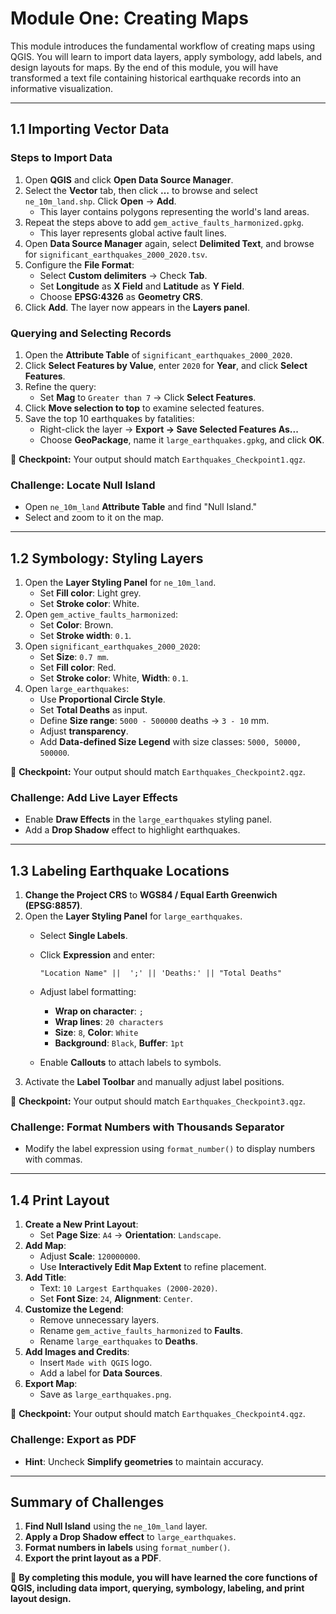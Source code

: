 # **Module One: Creating Maps**

This module introduces the fundamental workflow of creating maps using QGIS. You will learn to import data layers, apply symbology, add labels, and design layouts for maps. By the end of this module, you will have transformed a text file containing historical earthquake records into an informative visualization.

---

## **1.1 Importing Vector Data**

### **Steps to Import Data**

1. Open **QGIS** and click **Open Data Source Manager**.  
2. Select the **Vector** tab, then click **…** to browse and select `ne_10m_land.shp`. Click **Open** → **Add**.  
   - This layer contains polygons representing the world's land areas.  
3. Repeat the steps above to add `gem_active_faults_harmonized.gpkg`.  
   - This layer represents global active fault lines.  
4. Open **Data Source Manager** again, select **Delimited Text**, and browse for `significant_earthquakes_2000_2020.tsv`.  
5. Configure the **File Format**:
   - Select **Custom delimiters** → Check **Tab**.
   - Set **Longitude** as **X Field** and **Latitude** as **Y Field**.
   - Choose **EPSG:4326** as **Geometry CRS**.
6. Click **Add**. The layer now appears in the **Layers panel**.  

### **Querying and Selecting Records**

1. Open the **Attribute Table** of `significant_earthquakes_2000_2020`.  
2. Click **Select Features by Value**, enter `2020` for **Year**, and click **Select Features**.  
3. Refine the query:
   - Set **Mag** to `Greater than 7` → Click **Select Features**.  
4. Click **Move selection to top** to examine selected features.  
5. Save the top 10 earthquakes by fatalities:
   - Right-click the layer → **Export → Save Selected Features As...**  
   - Choose **GeoPackage**, name it `large_earthquakes.gpkg`, and click **OK**.  

📌 **Checkpoint:** Your output should match `Earthquakes_Checkpoint1.qgz`.  

### **Challenge: Locate Null Island**  
- Open `ne_10m_land` **Attribute Table** and find "Null Island."  
- Select and zoom to it on the map.  

---

## **1.2 Symbology: Styling Layers**

1. Open the **Layer Styling Panel** for `ne_10m_land`.  
   - Set **Fill color**: Light grey.  
   - Set **Stroke color**: White.  
2. Open `gem_active_faults_harmonized`:  
   - Set **Color**: Brown.  
   - Set **Stroke width**: `0.1`.  
3. Open `significant_earthquakes_2000_2020`:  
   - Set **Size**: `0.7 mm`.  
   - Set **Fill color**: Red.  
   - Set **Stroke color**: White, **Width**: `0.1`.  
4. Open `large_earthquakes`:  
   - Use **Proportional Circle Style**.  
   - Set **Total Deaths** as input.  
   - Define **Size range**: `5000 - 500000` deaths → `3 - 10` mm.  
   - Adjust **transparency**.  
   - Add **Data-defined Size Legend** with size classes: `5000, 50000, 500000`.  

📌 **Checkpoint:** Your output should match `Earthquakes_Checkpoint2.qgz`.  

### **Challenge: Add Live Layer Effects**  
- Enable **Draw Effects** in the `large_earthquakes` styling panel.  
- Add a **Drop Shadow** effect to highlight earthquakes.  

---

## **1.3 Labeling Earthquake Locations**

1. **Change the Project CRS** to **WGS84 / Equal Earth Greenwich (EPSG:8857)**.  
2. Open the **Layer Styling Panel** for `large_earthquakes`.  
   - Select **Single Labels**.  
   - Click **Expression** and enter:  

     ```qgis
     "Location Name" ||  ';' || 'Deaths:' || "Total Deaths"
     ```
   - Adjust label formatting:
     - **Wrap on character**: `;`
     - **Wrap lines**: `20 characters`
     - **Size**: `8`, **Color**: `White`
     - **Background**: `Black`, **Buffer**: `1pt`
   - Enable **Callouts** to attach labels to symbols.  
3. Activate the **Label Toolbar** and manually adjust label positions.  

📌 **Checkpoint:** Your output should match `Earthquakes_Checkpoint3.qgz`.  

### **Challenge: Format Numbers with Thousands Separator**  
- Modify the label expression using `format_number()` to display numbers with commas.  

---

## **1.4 Print Layout**

1. **Create a New Print Layout**:  
   - Set **Page Size**: `A4` → **Orientation**: `Landscape`.  
2. **Add Map**:  
   - Adjust **Scale**: `120000000`.  
   - Use **Interactively Edit Map Extent** to refine placement.  
3. **Add Title**:  
   - Text: `10 Largest Earthquakes (2000-2020)`.  
   - Set **Font Size**: `24`, **Alignment**: `Center`.  
4. **Customize the Legend**:  
   - Remove unnecessary layers.  
   - Rename `gem_active_faults_harmonized` to **Faults**.  
   - Rename `large_earthquakes` to **Deaths**.  
5. **Add Images and Credits**:  
   - Insert `Made with QGIS` logo.  
   - Add a label for **Data Sources**.  
6. **Export Map**:  
   - Save as `large_earthquakes.png`.  

📌 **Checkpoint:** Your output should match `Earthquakes_Checkpoint4.qgz`.  

### **Challenge: Export as PDF**  
- **Hint**: Uncheck **Simplify geometries** to maintain accuracy.  

---

## **Summary of Challenges**  

1. **Find Null Island** using the `ne_10m_land` layer.  
2. **Apply a Drop Shadow effect** to `large_earthquakes`.  
3. **Format numbers in labels** using `format_number()`.  
4. **Export the print layout as a PDF**.  

🎯 **By completing this module, you will have learned the core functions of QGIS, including data import, querying, symbology, labeling, and print layout design.**